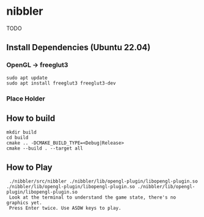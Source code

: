 # nibbler

TODO

## Install Dependencies (Ubuntu 22.04)

### OpenGL -> freeglut3
```shell
sudo apt update
sudo apt install freeglut3 freeglut3-dev
```

### Place Holder

## How to build
```shell
mkdir build
cd build
cmake .. -DCMAKE_BUILD_TYPE=<Debug|Release>
cmake --build . --target all
```

## How to Play
```shell
 ./nibbler/src/nibbler ./nibbler/lib/opengl-plugin/libopengl-plugin.so ./nibbler/lib/opengl-plugin/libopengl-plugin.so ./nibbler/lib/opengl-plugin/libopengl-plugin.so
 Look at the terminal to understand the game state, there's no graphics yet.
 Press Enter twice. Use ASDW keys to play.
```
